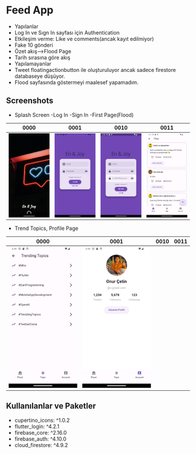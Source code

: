 # Feed App
- Yapılanlar
-    Log In ve Sıgn In sayfası için Authentication
-    Etkileşim verme: Like ve comments(ancak kayıt edilmiyor)
-    Fake 10 gönderi
-    Özet akış-->Flood Page
-    Tarih sırasına göre akış
- Yapılamayanlar
-    Tweet floatingactionbutton ile oluşturuluyor ancak sadece firestore databaseye düşüyor.
-    Flood sayfasında göstermeyi maalesef yapamadım.  





## Screenshots

- Splash Screen -Log In -Sign In -First Page(Flood)

|                   0000                    |                   0001                   |                   0010                   |                       0011                        |
|:-----------------------------------------:|:----------------------------------------:|:----------------------------------------:|:-------------------------------------------------:|
| ![](assets/ss/1.png) | ![](assets/ss/2.png) | ![](assets/ss/3.png) | ![](assets/ss/4.png) |


- Trend Topics, Profile Page 

|                   0000                    |                   0001                   |                  0010                   |                      0011                      |
|:-----------------------------------------------:|:-----------------------------------------:|:--------------------------------------:|:------------------------------------------------:|
| ![](assets/ss/5.png) | ![](assets/ss/6.png) | 





  
## Kullanılanlar ve Paketler

- cupertino_icons: ^1.0.2
- flutter_login: ^4.2.1
- firebase_core: ^2.16.0
- firebase_auth: ^4.10.0
- cloud_firestore: ^4.9.2
